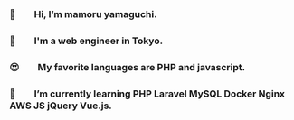 ### 👋　　Hi, I’m mamoru yamaguchi.
### 🗼　　I'm a web engineer in Tokyo.
### 😍　　My favorite languages are PHP and javascript.
### 📖　　I’m currently learning PHP Laravel MySQL Docker Nginx AWS JS jQuery Vue.js.


